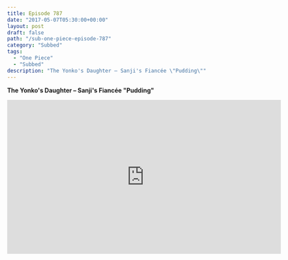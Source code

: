 ```yaml
---
title: Episode 787
date: "2017-05-07T05:30:00+00:00"
layout: post
draft: false
path: "/sub-one-piece-episode-787"
category: "Subbed"
tags:
  - "One Piece"
  - "Subbed"
description: "The Yonko's Daughter – Sanji's Fiancée \"Pudding\""
---
```


**The Yonko's Daughter – Sanji's Fiancée "Pudding"**

<iframe width="640" height="360" src="https://www.rapidvideo.com/e/G6FRPGXKGG" frameborder="0" marginwidth=0 marginheight=0 scrolling=no allowfullscreen></iframe>

